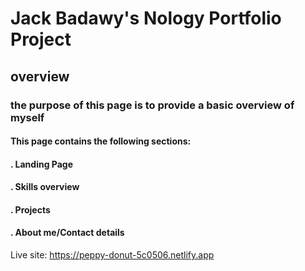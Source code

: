 # Jack Badawy's Nology Portfolio Project

## overview

### the purpose of this page is to provide a basic overview of myself

#### This page contains the following sections:

#### . Landing Page

#### . Skills overview

#### . Projects

#### . About me/Contact details

Live site: https://peppy-donut-5c0506.netlify.app
